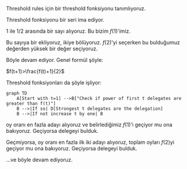 Threshold rules için bir threshold fonksiyonu tanımlıyoruz.

Threshold fonksiyonu bir seri ima ediyor.

1 ile 1/2 arasında bir sayı alıyoruz. Bu bizim $f(1)$'imiz.

Bu sayıya bir ekliyoruz, ikiye bölüyoruz. $f(2)$'yi seçerken bu bulduğumuz değerden yüksek bir değer seçiyoruz.

Böyle devam ediyor. Genel formül şöyle:

$f(t+1)>\frac{f(t)+1}{2}$

Threshold fonksiyonları da şöyle işliyor:

```mermaid
graph TD
    A[Start with t=1] -->B["Check if power of first t delegates are greater than f(t)"]
    B -->|If so| D[Strongest t delegates are the delegation]
    B -->|If not increase t by one| B
```

oy oranı en fazla adayı alıyoruz ve belirlediğimiz $f(1)$'i geçiyor mu ona bakıyoruz. Geçiyorsa delegeyi bulduk.

Geçmiyorsa, oy oranı en fazla ilk iki adayı alıyoruz, toplam oyları $f(2)$yi geçiyor mu ona bakıyoruz. Geçiyorsa delegeyi bulduk.

...ve böyle devam ediyoruz.